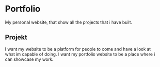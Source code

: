 # Portfolio
My personal website, that show all the projects that i have built.

## Projekt
I want my website to be a platform for people to come and have a look at what im capable of doing. I want my portfolio website to be a place where i can showcase my work.
